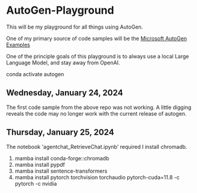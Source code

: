 # AutoGen-Playground 

This will be my playground for all things using AutoGen.

One of my primary source of code samples will be the [Microsoft AutoGen Examples](https://microsoft.github.io/autogen/docs/Examples/)

One of the principle goals of this playground is to always use a local Large Language Model, and stay away from OpenAI.

conda activate autogen

## Wednesday, January 24, 2024

The first code sample from the above repo was not working. A little digging reveals the code may no longer work with the current release of autogen. 

## Thursday, January 25, 2024

The notebook 'agentchat_RetrieveChat.ipynb' required I install chromadb.

1) mamba install conda-forge::chromadb
2) mamba install pypdf
3) mamba install sentence-transformers
4) mamba install pytorch torchvision torchaudio pytorch-cuda=11.8 -c pytorch -c nvidia


